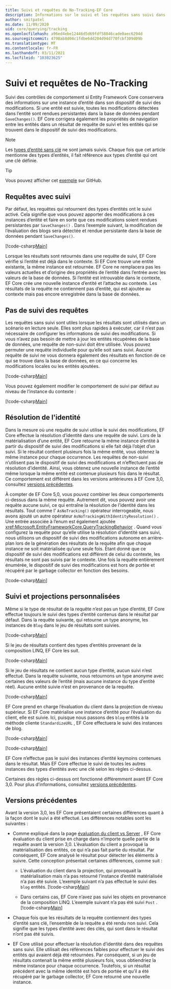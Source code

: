 ```yaml
---
title: Suivi et requêtes de No-Tracking-EF Core
description: Informations sur le suivi et les requêtes sans suivi dans Entity Framework Core
author: smitpatel
ms.date: 11/09/2020
uid: core/querying/tracking
ms.openlocfilehash: a96ed4ebe12446d5d69fdf58046cade0aec6294d
ms.sourcegitcommit: 4798ab8d04c1fdbe6dd204d94d770fcbf309d09b
ms.translationtype: MT
ms.contentlocale: fr-FR
ms.lasthandoff: 03/11/2021
ms.locfileid: "103023625"
---
```

# <a name="tracking-vs-no-tracking-queries"></a>Suivi et requêtes de No-Tracking

Suivi des contrôles de comportement si Entity Framework Core conservera des informations sur une instance d’entité dans son dispositif de suivi des modifications. Si une entité est suivie, toutes les modifications détectées dans l’entité sont rendues persistantes dans la base de données pendant `SaveChanges()`. EF Core corrigera également les propriétés de navigation entre les entités dans un résultat de requête de suivi et les entités qui se trouvent dans le dispositif de suivi des modifications.

> [!NOTE]
> Les [types d’entité sans clé](xref:core/modeling/keyless-entity-types) ne sont jamais suivis. Chaque fois que cet article mentionne des types d’entités, il fait référence aux types d’entité qui ont une clé définie.

> [!TIP]
> Vous pouvez afficher cet [exemple](https://github.com/dotnet/EntityFramework.Docs/tree/main/samples/core/Querying/Tracking) sur GitHub.

## <a name="tracking-queries"></a>Requêtes avec suivi

Par défaut, les requêtes qui retournent des types d’entités ont le suivi activé. Cela signifie que vous pouvez apporter des modifications à ces instances d’entité et faire en sorte que ces modifications soient rendues persistantes par `SaveChanges()` . Dans l’exemple suivant, la modification de l’évaluation des blogs sera détectée et rendue persistante dans la base de données pendant `SaveChanges()`.

[!code-csharp[Main](../../../samples/core/Querying/Tracking/Program.cs#Tracking)]

Lorsque les résultats sont retournés dans une requête de suivi, EF Core vérifie si l’entité est déjà dans le contexte. Si EF Core trouve une entité existante, la même instance est retournée. EF Core ne remplacera pas les valeurs actuelles et d’origine des propriétés de l’entité dans l’entrée avec les valeurs de la base de données. Si l’entité est introuvable dans le contexte, EF Core crée une nouvelle instance d’entité et l’attache au contexte. Les résultats de la requête ne contiennent pas d’entité, qui est ajoutée au contexte mais pas encore enregistrée dans la base de données.

## <a name="no-tracking-queries"></a>Pas de suivi des requêtes

Les requêtes sans suivi sont utiles lorsque les résultats sont utilisés dans un scénario en lecture seule. Elles sont plus rapides à exécuter, car il n’est pas nécessaire de configurer les informations de suivi des modifications. Si vous n’avez pas besoin de mettre à jour les entités récupérées de la base de données, une requête de non-suivi doit être utilisée. Vous pouvez permuter une requête individuelle pour qu’elle soit sans suivi. Aucune requête de suivi ne vous donnera également des résultats en fonction de ce qui se trouve dans la base de données, en ce qui concerne les modifications locales ou les entités ajoutées.

[!code-csharp[Main](../../../samples/core/Querying/Tracking/Program.cs#NoTracking)]

Vous pouvez également modifier le comportement de suivi par défaut au niveau de l’instance du contexte :

[!code-csharp[Main](../../../samples/core/Querying/Tracking/Program.cs#ContextDefaultTrackingBehavior)]

## <a name="identity-resolution"></a>Résolution de l'identité

Dans la mesure où une requête de suivi utilise le suivi des modifications, EF Core effectue la résolution d’identité dans une requête de suivi. Lors de la matérialisation d’une entité, EF Core retourne la même instance d’entité à partir du dispositif de suivi des modifications si elle fait déjà l’objet d’un suivi. Si le résultat contient plusieurs fois la même entité, vous obtenez la même instance pour chaque occurrence. Les requêtes de non-suivi n’utilisent pas le dispositif de suivi des modifications et n’effectuent pas de résolution d’identité. Ainsi, vous obtenez une nouvelle instance de l’entité même lorsque la même entité est contenue plusieurs fois dans le résultat. Ce comportement est différent dans les versions antérieures à EF Core 3,0, consultez [versions précédentes](#previous-versions).

À compter de EF Core 5,0, vous pouvez combiner les deux comportements ci-dessus dans la même requête. Autrement dit, vous pouvez avoir une requête aucune suivi, ce qui entraîne la résolution de l’identité dans les résultats. Tout comme l' `AsNoTracking()` opérateur interrogeable, nous avons ajouté un autre opérateur `AsNoTrackingWithIdentityResolution()` . Une entrée associée à l’enum est également ajoutée <xref:Microsoft.EntityFrameworkCore.QueryTrackingBehavior> . Quand vous configurez la requête pour qu’elle utilise la résolution d’identité sans suivi, nous utilisons un dispositif de suivi des modifications autonome en arrière-plan lors de la génération des résultats de la requête afin que chaque instance ne soit matérialisée qu’une seule fois. Étant donné que ce dispositif de suivi des modifications est différent de celui du contexte, les résultats ne sont pas suivis par le contexte. Une fois la requête entièrement énumérée, le dispositif de suivi des modifications est hors de portée et récupéré par le garbage collector en fonction des besoins.

[!code-csharp[Main](../../../samples/core/Querying/Tracking/Program.cs#NoTrackingWithIdentityResolution)]

## <a name="tracking-and-custom-projections"></a>Suivi et projections personnalisées

Même si le type de résultat de la requête n’est pas un type d’entité, EF Core effectue toujours le suivi des types d’entité contenus dans le résultat par défaut. Dans la requête suivante, qui retourne un type anonyme, les instances de `Blog` dans le jeu de résultats sont suivies.

[!code-csharp[Main](../../../samples/core/Querying/Tracking/Program.cs#CustomProjection1)]

Si le jeu de résultats contient des types d’entités provenant de la composition LINQ, EF Core les suit.

[!code-csharp[Main](../../../samples/core/Querying/Tracking/Program.cs#CustomProjection2)]

Si le jeu de résultats ne contient aucun type d’entité, aucun suivi n’est effectué. Dans la requête suivante, nous retournons un type anonyme avec certaines des valeurs de l’entité (mais aucune instance du type d’entité réel). Aucune entité suivie n’est en provenance de la requête.

[!code-csharp[Main](../../../samples/core/Querying/Tracking/Program.cs#CustomProjection3)]

 EF Core prend en charge l’évaluation du client dans la projection de niveau supérieur. Si EF Core matérialise une instance d’entité pour l’évaluation du client, elle est suivie. Ici, puisque nous passons des `blog` entités à la méthode cliente `StandardizeURL` , EF Core effectuera le suivi des instances de blog.

[!code-csharp[Main](../../../samples/core/Querying/Tracking/Program.cs#ClientProjection)]

[!code-csharp[Main](../../../samples/core/Querying/Tracking/Program.cs#ClientMethod)]

EF Core n’effectue pas le suivi des instances d’entité keymoins contenues dans le résultat. Mais EF Core effectue le suivi de toutes les autres instances des types d’entités avec une clé selon les règles ci-dessus.

Certaines des règles ci-dessus ont fonctionné différemment avant EF Core 3,0. Pour plus d’informations, consultez [versions précédentes](#previous-versions).

## <a name="previous-versions"></a>Versions précédentes

Avant la version 3,0, les EF Core présentaient certaines différences quant à la façon dont le suivi a été effectué. Les différences notables sont les suivantes :

- Comme expliqué dans la page [évaluation du client vs Server](xref:core/querying/client-eval) , EF Core évaluation du client prise en charge dans n’importe quelle partie de la requête avant la version 3,0. L’évaluation du client a provoqué la matérialisation des entités, ce qui n’a pas fait partie du résultat. Par conséquent, EF Core analysé le résultat pour détecter les éléments à suivre. Cette conception présentait certaines différences, comme suit :
  - L’évaluation du client dans la projection, qui provoquait la matérialisation mais n’a pas retourné l’instance d’entité matérialisée n’a pas été suivie. L’exemple suivant n’a pas effectué le suivi des `blog` entités.
    [!code-csharp[Main](../../../samples/core/Querying/Tracking/Program.cs#ClientProjection)]

  - Dans certains cas, EF Core n’avez pas suivi les objets en provenance de la composition LINQ. L’exemple suivant n’a pas été suivi `Post` .
    [!code-csharp[Main](../../../samples/core/Querying/Tracking/Program.cs#CustomProjection2)]

- Chaque fois que les résultats de la requête contiennent des types d’entité sans clé, l’ensemble de la requête a été rendu non suivi. Cela signifie que les types d’entité avec des clés, qui sont dans le résultat n’ont pas été suivis.
- EF Core utilisé pour effectuer la résolution d’identité dans des requêtes sans suivi. Elle utilisait des références faibles pour effectuer le suivi des entités qui avaient déjà été retournées. Par conséquent, si un jeu de résultats contenait la même entité plusieurs fois, vous obtiendriez la même instance pour chaque occurrence. Toutefois, si un résultat précédent avec la même identité est hors de portée et qu’il a été récupéré par le garbage collector, EF Core retourné une nouvelle instance.
